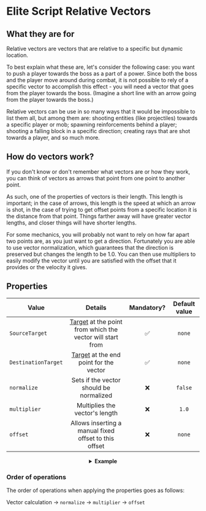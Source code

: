 # Elite Script Relative Vectors

## What they are for

Relative vectors are vectors that are relative to a specific but dynamic location.

To best explain what these are, let's consider the following case: you want to push a player towards the boss as a part of a power. Since both the boss and the player move around during combat, it is not possible to rely of a specific vector to accomplish this effect - you will need a vector that goes from the player towards the boss. (Imagine a short line with an arrow going from the player towards the boss.)

Relative vectors can be use in so many ways that it would be impossible to list them all, but among them are: shooting entities (like projectiles) towards a specific player or mob; spawning reinforcements behind a player; shooting a falling block in a specific direction; creating rays that are shot towards a player, and so much more.

## How do vectors work?

If you don't know or don't remember what vectors are or how they work, you can think of vectors as arrows that point from one point to another point.

As such, one of the properties of vectors is their length. This length is important; in the case of arrows, this length is the speed at which an arrow is shot, in the case of trying to get offset points from a specific location it is the distance from that point. Things farther away will have greater vector lengths, and closer things will have shorter lengths.

For some mechanics, you will probably not want to rely on how far apart two points are, as you just want to get a direction. Fortunately you are able to use vector normalization, which guarantees that the direction is preserved but changes the length to be 1.0. You can then use multipliers to easily modify the vector until you are satisfied with the offset that it provides or the velocity it gives.

## Properties

| Value |                                                 Details                                                  | Mandatory? | Default value |
| --- |:--------------------------------------------------------------------------------------------------------:| :-: | :-: |
| `SourceTarget` | [Target]($language$/elitemobs/elitescript_targets.md) at the point from which the vector will start from | ✅ | `none` |
| `DestinationTarget` |          [Target]($language$/elitemobs/elitescript_targets.md) at the end point for the vector           | ✅ | `none` |
| `normalize` |                                 Sets if the vector should be normalized                                  | ❌ | `false` |
| `multiplier` |                                      Multiplies the vector's length                                      | ❌ | `1.0` |
| `offset` |                          Allows inserting a manual fixed offset to this offset                           | ❌ | `none` |

<div align="center">

<details> 

<summary><b>Example</b></summary>

<div align="left">

```yaml
eliteScript:
  ShootChicken:
    Events:
    - EliteMobDamagedByPlayerEvent
    Actions:
    - action: SUMMON_ENTITY
      sValue: CHICKEN
      Target: SELF
      RelativeVector:
        SourceTarget:
          targetType: SELF
        DestinationTarget:
          targetType: DIRECT_TARGET
        normalize: true
        multiplier: 2.0
```

Shoots a chicken

***

```yaml
eliteScript:
  ShootChicken:
    Events:
    - EliteMobDamagedByPlayerEvent
    Actions:
    - action: SUMMON_ENTITY
      sValue: ARROW
      Target: SELF
      RelativeVector:
        SourceTarget:
          targetType: SELF
        DestinationTarget:
          targetType: DIRECT_TARGET
        normalize: true
        multiplier: 2.0
```

Shoots an arrow

***

```yaml
eliteScript:
  SpawnReinforcement:
    Events:
    - EliteMobDamagedByPlayerEvent
    Actions:
    - action: SUMMON_ENTITY
      sValue: ZOMBIE
      Target: SELF
      RelativeOffset:
        SourceTarget:
          targetType: SELF
        DestinationTarget:
          targetType: DIRECT_TARGET
        normalize: true
        multiplier: 2.0
```

Spawns a zombie 2 blocks behind the player, relative to the boss.

***

```yaml
eliteScript:
  Example:
    Events:
    - EliteMobDamagedByPlayerEvent
    Zone:
      Shape: SPHERE
      target:
        targetType: SELF_SPAWN
        offset: 0,0,0
        track: false
      filter: PLAYER
      radius: 6
    Actions:
    - action: SPAWN_PARTICLE
      repeatEvery: 38
      times: 5
      Target:
        targetType: ZONE_FULL
        track: false
        coverage: 0.9
      particles:
      - particle: FLAME
        RelativeVector:
          SourceTarget:
            targetType: ACTION_TARGET
            track: true
          DestinationTarget:
            targetType: SELF_SPAWN
            offset: 0,-0.5,0
        speed: 0.05
```

Creates a animated flame sphere that shrinks to the spawn location.

</div>

</details>

</div>

### Order of operations

The order of operations when applying the properties goes as follows:

Vector calculation -> `normalize` -> `multiplier` -> `offset`